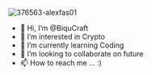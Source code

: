 ![376563-alexfas01](https://user-images.githubusercontent.com/82400252/115486680-72fd7600-a257-11eb-84c7-e3c219564cf7.jpg)

- 👋 Hi, I’m @BiquCraft
- 👀 I’m interested in Crypto
- 🌱 I’m currently learning Coding
- 💞️ I’m looking to collaborate on future
- 📫 How to reach me ...
:)
